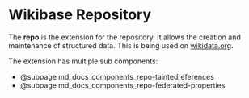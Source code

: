 # Wikibase Repository

The **repo** is the extension for the repository. It allows the creation and maintenance of structured data.
This is being used on [wikidata.org].

The extension has multiple sub components:
  - @subpage md_docs_components_repo-taintedreferences
  - @subpage md_docs_components_repo-federated-properties

[wikidata.org]: https://www.wikidata.org
